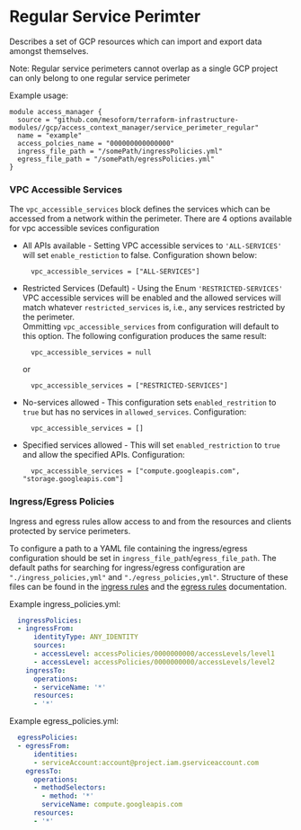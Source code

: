 # Regular Service Perimter

Describes a set of GCP resources which can import and export data amongst themselves.

Note: Regular service perimeters cannot overlap as a single GCP project can only belong to one regular service perimeter

Example usage:
```hcl
module access_manager {
  source = "github.com/mesoform/terraform-infrastructure-modules//gcp/access_context_manager/service_perimeter_regular"
  name = "example"
  access_polcies_name = "000000000000000"
  ingress_file_path = "/somePath/ingressPolicies.yml"
  egress_file_path = "/somePath/egressPolicies.yml"
}
```

### VPC Accessible Services

The `vpc_accessible_services` block defines the services which can be accessed from a network within the perimeter.
There are 4 options available for vpc accessible sevices configuration
* All APIs available - Setting VPC accessible services to `'ALL-SERVICES'` will set `enable_restiction` to false. Configuration shown below:
  ```hcl
    vpc_accessible_services = ["ALL-SERVICES"]
  ```
* Restricted Services (Default) - Using the Enum `'RESTRICTED-SERVICES'` VPC accessible services will be enabled and the allowed services will match whatever `restricted_services` is, 
  i.e., any services restricted by the perimeter.  
  Ommitting `vpc_accessible_services` from configuration will default to this option. The following configuration produces the same result:
  ```hcl
    vpc_accessible_services = null  
  ```
  or 
  ```hcl
    vpc_accessible_services = ["RESTRICTED-SERVICES"]
  ```
* No-services allowed - This configuration sets `enabled_restrition` to `true` but has no services in `allowed_services`. Configuration:
  ```hcl
    vpc_accessible_services = []
  ```
* Specified services allowed - This will set `enabled_restriction` to `true` and allow the specified APIs. Configuration:
  ```hcl 
    vpc_accessible_services = ["compute.googleapis.com", "storage.googleapis.com"]
  ```

### Ingress/Egress Policies
Ingress and egress rules allow access to and from the resources and clients protected by service perimeters.

To configure a path to a YAML file containing the ingress/egress configuration should be set in `ingress_file_path`/`egress_file_path`. 
The default paths for searching for ingress/egress configuration are `"./ingress_policies,yml"` and `"./egress_policies,yml"`.
Structure of these files can be found in the [ingress rules](https://cloud.google.com/vpc-service-controls/docs/ingress-egress-rules#ingress_rules_reference) 
and the [egress rules](https://cloud.google.com/vpc-service-controls/docs/ingress-egress-rules#egress_rules_reference) documentation.

Example ingress_policies.yml:
```yaml
  ingressPolicies:
  - ingressFrom:
      identityType: ANY_IDENTITY
      sources:
      - accessLevel: accessPolicies/0000000000/accessLevels/level1
      - accessLevel: accessPolicies/0000000000/accessLevels/level2
    ingressTo:
      operations:
      - serviceName: '*'
      resources:
      - '*'
```

Example egress_policies.yml:
```yml
  egressPolicies:
  - egressFrom:
      identities:
      - serviceAccount:account@project.iam.gserviceaccount.com
    egressTo:
      operations:
      - methodSelectors:
        - method: '*'
        serviceName: compute.googleapis.com
      resources:
      - '*'
```
